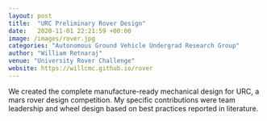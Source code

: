 ```yaml
---
layout: post
title:  "URC Preliminary Rover Design"
date:   2020-11-01 22:21:59 +00:00
image: /images/rover.jpg
categories: "Autonomous Ground Vehicle Undergrad Research Group"
author: "William Retnaraj"
venue: "University Rover Challenge"
website: https://willcmc.github.io/rover
---
```

We created the complete manufacture-ready mechanical design for URC, a mars rover design competition. My specific contributions were team leadership and wheel design based on best practices reported in literature.
